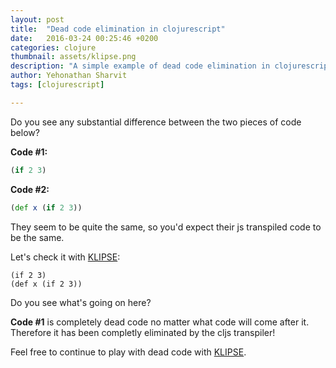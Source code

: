 ```yaml
---
layout: post
title:  "Dead code elimination in clojurescript"
date:   2016-03-24 00:25:46 +0200
categories: clojure
thumbnail: assets/klipse.png
description: "A simple example of dead code elimination in clojurescript, using KLIPSE"
author: Yehonathan Sharvit
tags: [clojurescript]

---
```


Do you see any substantial difference between the two pieces of code below?

**Code #1:**

~~~clojure
(if 2 3)
~~~

**Code #2:**

~~~clojure
(def x (if 2 3))
~~~

They seem to be quite the same, so you'd expect their js transpiled code to be the same. 

Let's check it with [KLIPSE][app-url-with-input]: 


~~~klipse-js
(if 2 3)
(def x (if 2 3))
~~~

Do you see what's going on here?

**Code #1** is completely dead code no matter what code will come after it. Therefore it has been completly eliminated by the cljs transpiler!

Feel free to continue to play with dead code with [KLIPSE][app-url-with-input].

[app-url]: http://app.klipse.tech
[app-url-with-input]: http://app.klipse.tech?js_only=1&cljs_in=(if%202%203)%0A(def%20x%20(if%202%203)) 

